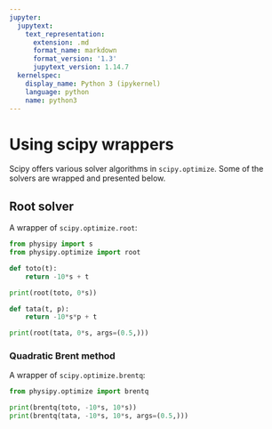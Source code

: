 ```yaml
---
jupyter:
  jupytext:
    text_representation:
      extension: .md
      format_name: markdown
      format_version: '1.3'
      jupytext_version: 1.14.7
  kernelspec:
    display_name: Python 3 (ipykernel)
    language: python
    name: python3
---
```


# Using scipy wrappers


Scipy offers various solver algorithms in `scipy.optimize`. Some of the solvers are wrapped and presented below.


## Root solver


A wrapper of `scipy.optimize.root`:

```python
from physipy import s
from physipy.optimize import root

def toto(t):
    return -10*s + t
```

```python
print(root(toto, 0*s))
```

```python
def tata(t, p):
    return -10*s*p + t

print(root(tata, 0*s, args=(0.5,)))
```

### Quadratic Brent method


A wrapper of `scipy.optimize.brentq`:

```python
from physipy.optimize import brentq
```


```python
print(brentq(toto, -10*s, 10*s))
print(brentq(tata, -10*s, 10*s, args=(0.5,)))
```


```python

```
